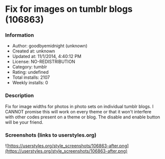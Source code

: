 # Fix for images on tumblr blogs (106863)

### Information
- Author: goodbyemidnight (unknown)
- Created at: unknown
- Updated at: 11/1/2014, 4:40:12 PM
- License: NO-REDISTRIBUTION
- Category: tumblr
- Rating: undefined
- Total installs: 2107
- Weekly installs: 0


### Description
Fix for image widths for photos in photo sets on individual tumblr blogs. I CANNOT promise this will work on every theme or that it won't interfere with other codes present on a theme or blog. The disable and enable button will be your friend.


### Screenshots (links to userstyles.org)
![https://userstyles.org/style_screenshots/106863-after.png](https://userstyles.org/style_screenshots/106863-after.png)


